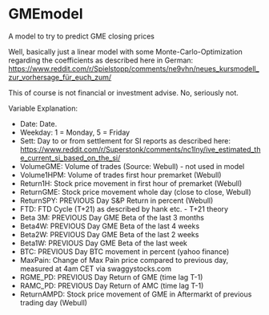 # GMEmodel
A model to try to predict GME closing prices

Well, basically just a linear model with some Monte-Carlo-Optimization regarding the coefficients as described here in German:
https://www.reddit.com/r/Spielstopp/comments/ne9vhn/neues_kursmodell_zur_vorhersage_für_euch_zum/

This of course is not financial or investment advise. No, seriously not.

Variable Explanation:
- Date: Date.
- Weekday: 1 = Monday, 5 = Friday
- Sett: Day to or from settlement for SI reports as described here: https://www.reddit.com/r/Superstonk/comments/nc1lny/ive_estimated_the_current_si_based_on_the_si/
- VolumeGME: Volume of trades (Source: Webull) - not used in model
- Volume1HPM: Volume of trades first hour premarket (Webull)
- Return1H: Stock price movement in first hour of premarket (Webull)
- ReturnGME: Stock price movement whole day (close to close, Webull)
- ReturnSPY: PREVIOUS Day S&P Return in percent (Webull)
- FTD: FTD Cycle (T+21) as described by hank etc. - T+21 theory
- Beta 3M: PREVIOUS Day GME Beta of the last 3 months 
- Beta4W: PREVIOUS Day GME Beta of the last 4 weeks
- Beta2W: PREVIOUS Day GME Beta of the last 2 weeks
- Beta1W: PREVIOUS Day GME Beta of the last week
- BTC: PREVIOUS Day BTC movement in percent (yahoo finance)
- MaxPain: Change of Max Pain price compared to previous day, measured at 4am CET via swaggystocks.com
- RGME_PD: PREVIOUS Day Return of GME (time lag T-1)
- RAMC_PD:  PREVIOUS Day Return of AMC (time lag T-1)
- ReturnAMPD: Stock price movement of GME in Aftermarkt of previous trading day (Webull)
